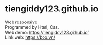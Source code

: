 # tiengiddy123.github.io
Web responsive <br>
Programmed by Html, Css.<br>
Web demo: https://tiengiddy123.github.io/ <br>
Link web: https://boo.vn/
